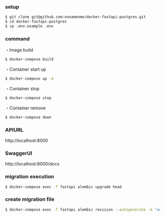 ### setup
```sh
$ git clone git@github.com:nonamenme/docker-fastapi-postgres.git
$ cd docker-fastapi-postgres
$ cp .env.example .env
```

### command
・Image build
```sh
$ docker-compose build
```

・Container start up
```sh
$ docker-compose up -d
```

・Container stop
```sh
$ docker-compose stop
```

・Container remove
```sh
$ docker-compose down
```

### APIURL
http://localhost:8000
### SwaggerUI
http://localhost:8000/docs

### migration execution
```sh
$ docker-compose exec -T fastapi alembic upgrade head
```

### create migration file
```sh
$ docker-compose exec -T fastapi alembic revision --autogenerate -m "add columns"
```
